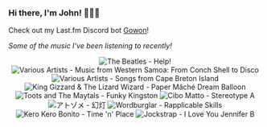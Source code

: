 ### Hi there, I'm John! 🏄🏻‍♂️

Check out my Last.fm Discord bot [Gowon](http://gowon.ca)!

_Some of the music I've been listening to recently!_


<!-- lastfm -->
<p align="center"><img src="https://lastfm.freetls.fastly.net/i/u/64s/3e78eb567c474d2f817e49f4341c1033.png" title="The Beatles - Help!"> <img src="https://lastfm.freetls.fastly.net/i/u/64s/bf2b82f1417ffcbe591d5cf6ad347540.png" title="Various Artists - Music from Western Samoa: From Conch Shell to Disco"> <img src="https://lastfm.freetls.fastly.net/i/u/64s/292ae9be6979439ec31b6fd138da417b.jpg" title="Various Artists - Songs from Cape Breton Island"> <img src="https://lastfm.freetls.fastly.net/i/u/64s/01f1473699731aa381aad240d6446b96.jpg" title="King Gizzard & The Lizard Wizard - Paper Mâché Dream Balloon"> <img src="https://lastfm.freetls.fastly.net/i/u/64s/8260e873066b664140c352432ecc5a4a.png" title="Toots and The Maytals - Funky Kingston"> <img src="https://lastfm.freetls.fastly.net/i/u/64s/1f8d90a1650c4471c40da27cc4add578.png" title="Cibo Matto - Stereotype A"> <img src="https://lastfm.freetls.fastly.net/i/u/64s/c3389903372100472c5f7bc04216579f.jpg" title="アトゾメ - 幻灯"> <img src="https://lastfm.freetls.fastly.net/i/u/64s/072b7dfb973e45f7926748f37718a668.jpg" title="Wordburglar - Rapplicable Skills"> <img src="https://lastfm.freetls.fastly.net/i/u/64s/e873ef3caa501f6270b17c952e5d547f.jpg" title="Kero Kero Bonito - Time 'n' Place"> <img src="https://lastfm.freetls.fastly.net/i/u/64s/9e3123c042fb257fe1851e25400203af.png" title="Jockstrap - I Love You Jennifer B"> </p>
